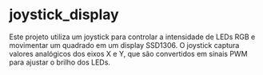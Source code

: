 # joystick_display
 Este projeto utiliza um joystick para controlar a intensidade de LEDs RGB e movimentar um quadrado em um display SSD1306. O joystick captura valores analógicos dos eixos X e Y, que são convertidos em sinais PWM para ajustar o brilho dos LEDs.

